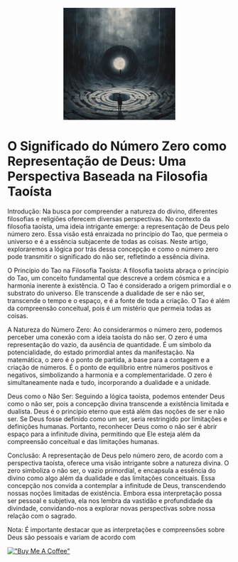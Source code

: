

<p align="center">
<img src="./imgs/16--[Artigo]--O_Significado_do_Numero_Zero_como_Representacao_de_Deus__Uma_Perspectiva_Baseada_na_Filosofia_Taoista.png" height="50%" width="50%" alt="Unform" />
</p>


# O Significado do Número Zero como Representação de Deus: Uma Perspectiva Baseada na Filosofia Taoísta

Introdução:
Na busca por compreender a natureza do divino, diferentes filosofias e religiões oferecem diversas perspectivas. No contexto da filosofia taoísta, uma ideia intrigante emerge: a representação de Deus pelo número zero. Essa visão está enraizada no princípio do Tao, que permeia o universo e é a essência subjacente de todas as coisas. Neste artigo, exploraremos a lógica por trás dessa concepção e como o número zero pode transmitir o significado do não ser, refletindo a essência divina.

O Princípio do Tao na Filosofia Taoísta:
A filosofia taoísta abraça o princípio do Tao, um conceito fundamental que descreve a ordem cósmica e a harmonia inerente à existência. O Tao é considerado a origem primordial e o substrato do universo. Ele transcende a dualidade de ser e não ser, transcende o tempo e o espaço, e é a fonte de toda a criação. O Tao é além da compreensão conceitual, pois é um mistério que permeia todas as coisas.

A Natureza do Número Zero:
Ao considerarmos o número zero, podemos perceber uma conexão com a ideia taoísta do não ser. O zero é uma representação do vazio, da ausência de quantidade. É um símbolo da potencialidade, do estado primordial antes da manifestação. Na matemática, o zero é o ponto de partida, a base para a contagem e a criação de números. É o ponto de equilíbrio entre números positivos e negativos, simbolizando a harmonia e a complementaridade. O zero é simultaneamente nada e tudo, incorporando a dualidade e a unidade.

Deus como o Não Ser:
Seguindo a lógica taoísta, podemos entender Deus como o não ser, pois a concepção divina transcende a existência limitada e dualista. Deus é o princípio eterno que está além das noções de ser e não ser. Se Deus fosse definido como um ser, seria restringido por limitações e definições humanas. Portanto, reconhecer Deus como o não ser é abrir espaço para a infinitude divina, permitindo que Ele esteja além da compreensão conceitual e das limitações humanas.

Conclusão:
A representação de Deus pelo número zero, de acordo com a perspectiva taoísta, oferece uma visão intrigante sobre a natureza divina. O zero simboliza o não ser, o vazio primordial, e encapsula a essência do divino como algo além da dualidade e das limitações conceituais. Essa concepção nos convida a contemplar a infinitude de Deus, transcendendo nossas noções limitadas de existência. Embora essa interpretação possa ser pessoal e subjetiva, ela nos lembra da vastidão e profundidade da divindade, convidando-nos a explorar novas perspectivas sobre nossa relação com o sagrado.

Nota: É importante destacar que as interpretações e compreensões sobre Deus são pessoais e variam de acordo com

[!["Buy Me A Coffee"](https://user-images.githubusercontent.com/1376749/120938564-50c59780-c6e1-11eb-814f-22a0399623c5.png)](https://www.buymeacoffee.com/govinda777)